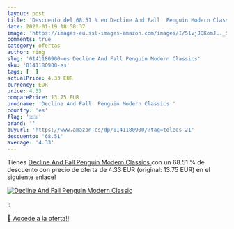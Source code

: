```yaml
---
layout: post
title: 'Descuento del 68.51 % en Decline And Fall  Penguin Modern Classic'
date: 2020-01-19 18:58:37
image: 'https://images-eu.ssl-images-amazon.com/images/I/51vjJQKomJL._SL400_.jpg'
comments: true
category: ofertas
author: ring
slug: '0141180900-es Decline And Fall Penguin Modern Classics'
sku: '0141180900-es'
tags: [  ]
actualPrice: 4.33 EUR
currency: EUR
price: 4.33
comparePrice: 13.75 EUR
prodname: 'Decline And Fall  Penguin Modern Classics '
country: 'es'
flag: '🇪🇸'
brand: ''
buyurl: 'https://www.amazon.es/dp/0141180900/?tag=tolees-21'
descuento: '68.51'
average: '4.33'
---
```


Tienes [Decline And Fall  Penguin Modern Classics ](https://www.amazon.es/dp/0141180900/?tag=tolees-21) con un 68.51 % de descuento con precio de oferta de 4.33 EUR (original: 13.75 EUR) en el siguiente enlace!

[![Decline And Fall  Penguin Modern Classic](https://images-eu.ssl-images-amazon.com/images/I/51vjJQKomJL._SL400_.jpg)](https://www.amazon.es/dp/0141180900/?tag=tolees-21)

ℹ️:


[🛒 Accede a la oferta!!](https://www.amazon.es/dp/0141180900/?tag=tolees-21)
